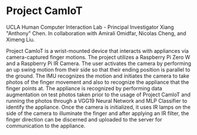 # Project CamIoT
UCLA Human Computer Interaction Lab - Principal Investigator Xiang "Anthony" Chen.
In collaboration with Amirali Omidfar, Nicolas Cheng, and Ximeng Liu.

Project CamIoT is a wrist-mounted device that interacts with appliances via camera-captured finger motions. The project utilizes a
Raspberry Pi Zero W and a Raspberry Pi IR Camera. The user activates the camera by performing an up swing motion from their side so that
their ending position is parallel to the ground. The IMU recognizes the motion and initiates the camera to take photos of the finger 
movement and also to recognize the appliance that the finger points at. The appliance is recognized by performing data augmentation on test
photos taken prior to the usage of Project CamIoT and running the photos through a VGG19 Neural Network and MLP Classifier to identify the
appliance. Once the camera is initialized, it uses IR lamps on the side of the camera to illuminate the finger and after applying an IR
filter, the finger direction can be discerned and uploaded to the server for communication to the appliance. 

